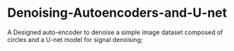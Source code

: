# Denoising-Autoencoders-and-U-net
A Designed auto-encoder to denoise a simple image dataset composed of circles and a U-net model for signal denoising;
